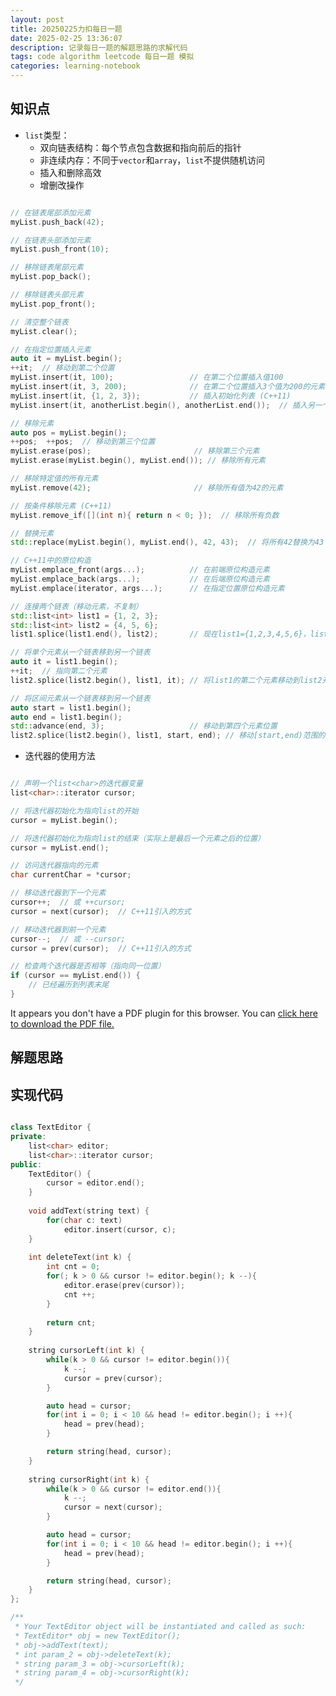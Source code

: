 ```yaml
---
layout: post
title: 20250225力扣每日一题
date: 2025-02-25 13:36:07
description: 记录每日一题的解题思路的求解代码
tags: code algorithm leetcode 每日一题 模拟
categories: learning-notebook
---
```



## 知识点
- `list`类型：
  - 双向链表结构：每个节点包含数据和指向前后的指针
  - 非连续内存：不同于`vector`和`array`，`list`不提供随机访问
  - 插入和删除高效
  - 增删改操作

```cpp

// 在链表尾部添加元素
myList.push_back(42);

// 在链表头部添加元素
myList.push_front(10);

// 移除链表尾部元素
myList.pop_back();

// 移除链表头部元素
myList.pop_front();

// 清空整个链表
myList.clear();

// 在指定位置插入元素
auto it = myList.begin();
++it;  // 移动到第二个位置
myList.insert(it, 100);                 // 在第二个位置插入值100
myList.insert(it, 3, 200);              // 在第二个位置插入3个值为200的元素
myList.insert(it, {1, 2, 3});           // 插入初始化列表 (C++11)
myList.insert(it, anotherList.begin(), anotherList.end());  // 插入另一个容器的区间

// 移除元素
auto pos = myList.begin();
++pos;  ++pos;  // 移动到第三个位置
myList.erase(pos);                       // 移除第三个元素
myList.erase(myList.begin(), myList.end()); // 移除所有元素

// 移除特定值的所有元素
myList.remove(42);                       // 移除所有值为42的元素

// 按条件移除元素 (C++11)
myList.remove_if([](int n){ return n < 0; });  // 移除所有负数

// 替换元素
std::replace(myList.begin(), myList.end(), 42, 43);  // 将所有42替换为43

// C++11中的原位构造
myList.emplace_front(args...);          // 在前端原位构造元素
myList.emplace_back(args...);           // 在后端原位构造元素
myList.emplace(iterator, args...);      // 在指定位置原位构造元素

// 连接两个链表（移动元素，不复制）
std::list<int> list1 = {1, 2, 3};
std::list<int> list2 = {4, 5, 6};
list1.splice(list1.end(), list2);       // 现在list1={1,2,3,4,5,6}，list2为空

// 将单个元素从一个链表移到另一个链表
auto it = list1.begin();
++it;  // 指向第二个元素
list2.splice(list2.begin(), list1, it); // 将list1的第二个元素移动到list2开头

// 将区间元素从一个链表移到另一个链表
auto start = list1.begin();
auto end = list1.begin();
std::advance(end, 3);                   // 移动到第四个元素位置
list2.splice(list2.begin(), list1, start, end); // 移动[start,end)范围的元素

```
- 迭代器的使用方法

```cpp

// 声明一个list<char>的迭代器变量
list<char>::iterator cursor;

// 将迭代器初始化为指向list的开始
cursor = myList.begin();

// 将迭代器初始化为指向list的结束（实际上是最后一个元素之后的位置）
cursor = myList.end();

// 访问迭代器指向的元素
char currentChar = *cursor;

// 移动迭代器到下一个元素
cursor++;  // 或 ++cursor;
cursor = next(cursor);  // C++11引入的方式

// 移动迭代器到前一个元素
cursor--;  // 或 --cursor;
cursor = prev(cursor);  // C++11引入的方式

// 检查两个迭代器是否相等（指向同一位置）
if (cursor == myList.end()) {
    // 已经遍历到列表末尾
}

```

<!-- <div class="row mt-3">
    <div class="col-sm-12">
        <iframe src="https://mozilla.github.io/pdf.js/web/viewer.html?file={{ site.baseurl }}/assets/pdf/List_In_Cpp.pdf" 
                width="100%" 
                height="600px" 
                style="border: none;">
        </iframe>
    </div>
</div> -->

<div class="row mt-3">
    <div class="col-sm-12">
        <object data="/assets/pdf/your_document.pdf" type="application/pdf" width="100%" height="500px">
            <p>It appears you don't have a PDF plugin for this browser. 
               You can <a href="/assets/pdf/List_In_Cpp.pdf">click here to download the PDF file.</a>
            </p>
        </object>
    </div>
</div>


## 解题思路


## 实现代码


```cpp

class TextEditor {
private:
    list<char> editor;
    list<char>::iterator cursor;
public:
    TextEditor() {
        cursor = editor.end();
    }
    
    void addText(string text) {
        for(char c: text)
            editor.insert(cursor, c);
    }
    
    int deleteText(int k) {
        int cnt = 0;
        for(; k > 0 && cursor != editor.begin(); k --){
            editor.erase(prev(cursor));
            cnt ++;
        }
        
        return cnt;
    }
    
    string cursorLeft(int k) {
        while(k > 0 && cursor != editor.begin()){
            k --;
            cursor = prev(cursor);
        }

        auto head = cursor;
        for(int i = 0; i < 10 && head != editor.begin(); i ++){
            head = prev(head);
        }

        return string(head, cursor);
    }
    
    string cursorRight(int k) {
        while(k > 0 && cursor != editor.end()){
            k --;
            cursor = next(cursor);
        }

        auto head = cursor;
        for(int i = 0; i < 10 && head != editor.begin(); i ++){
            head = prev(head);
        }

        return string(head, cursor);
    }
};

/**
 * Your TextEditor object will be instantiated and called as such:
 * TextEditor* obj = new TextEditor();
 * obj->addText(text);
 * int param_2 = obj->deleteText(k);
 * string param_3 = obj->cursorLeft(k);
 * string param_4 = obj->cursorRight(k);
 */


```